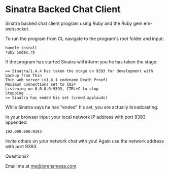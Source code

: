 Sinatra Backed Chat Client
==============================

Sinatra backed chat client program using Ruby and the Ruby gem em-websocket.

To run the program from CL navigate to the program's root folder and input:

```
bundle install
ruby index.rb

```

If the program has started Sinatra will inform you he has
taken the stage:

```
== Sinatra/1.4.4 has taken the stage on 9393 for development with backup from Thin
Thin web server (v1.6.1 codename Death Proof)
Maximum connections set to 1024
Listening on 0.0.0.0:9393, CTRL+C to stop
Stopping ...
== Sinatra has ended his set (crowd applauds)
```

While Sinatra says he has "ended" his set, you are actually broadcasting.

In your browser input your local network IP address with port 9393 appended:

```
192.000.000:9393
```

Invite others on your network chat with you! Again use the network address with port 9393.

Questions?

Email me at me@lorenamesa.com.



